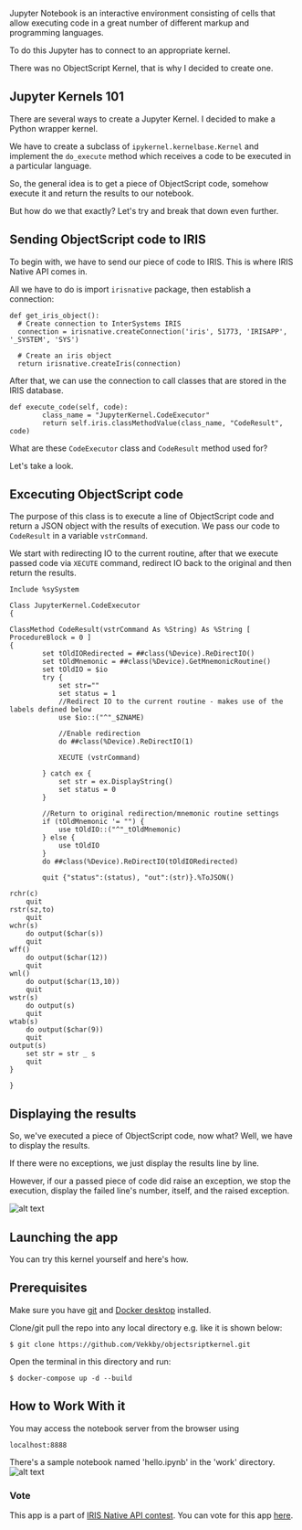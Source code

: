 Jupyter Notebook is an interactive environment consisting of cells that allow executing code in a great number of different markup and programming languages.

To do this Jupyter has to connect to an appropriate kernel.
 
There was no ObjectScript Kernel, that is why I decided to create one.

## Jupyter Kernels 101
There are several ways to create a Jupyter Kernel. I decided to make a Python wrapper kernel.

We have to create a subclass of ```ipykernel.kernelbase.Kernel``` and implement the ```do_execute``` method which receives a code to be executed in a particular language.

So, the general idea is to get a piece of ObjectScript code, somehow execute it and return the results to our notebook.

But how do we that exactly? Let's try and break that down even further.

## Sending ObjectScript code to IRIS
To begin with, we have to send our piece of code to IRIS. This is where IRIS Native API comes in.

All we have to do is import ```irisnative``` package, then establish a connection:

```
def get_iris_object():
  # Create connection to InterSystems IRIS
  connection = irisnative.createConnection('iris', 51773, 'IRISAPP', '_SYSTEM', 'SYS')

  # Create an iris object
  return irisnative.createIris(connection)
```
After that, we can use the connection to call classes that are stored in the IRIS database.

```
def execute_code(self, code):
        class_name = "JupyterKernel.CodeExecutor"
        return self.iris.classMethodValue(class_name, "CodeResult", code)
```

What are these ```CodeExecutor``` class and ```CodeResult``` method used for? 

Let's take a look.

## Excecuting ObjectScript code

The purpose of this class is to execute a line of ObjectScript code and return a JSON object with the results of execution. We pass our code to ```CodeResult``` in a variable ```vstrCommand```. 

We start with redirecting IO to the current routine, after that we execute passed code via ```XECUTE``` command, redirect IO back to the original and then return the results.

```
Include %sySystem

Class JupyterKernel.CodeExecutor
{

ClassMethod CodeResult(vstrCommand As %String) As %String [ ProcedureBlock = 0 ]
{
        set tOldIORedirected = ##class(%Device).ReDirectIO()
        set tOldMnemonic = ##class(%Device).GetMnemonicRoutine()
        set tOldIO = $io
        try {
            set str=""
            set status = 1
            //Redirect IO to the current routine - makes use of the labels defined below
            use $io::("^"_$ZNAME)

            //Enable redirection
            do ##class(%Device).ReDirectIO(1)

            XECUTE (vstrCommand)

        } catch ex {
            set str = ex.DisplayString()
            set status = 0
        }

        //Return to original redirection/mnemonic routine settings
        if (tOldMnemonic '= "") {
            use tOldIO::("^"_tOldMnemonic)
        } else {
            use tOldIO
        }
        do ##class(%Device).ReDirectIO(tOldIORedirected)

        quit {"status":(status), "out":(str)}.%ToJSON()

rchr(c)
    quit
rstr(sz,to)
    quit
wchr(s)
    do output($char(s))
    quit
wff()
    do output($char(12))
    quit
wnl()
    do output($char(13,10))
    quit
wstr(s)
    do output(s)
    quit
wtab(s)
    do output($char(9))
    quit
output(s)
    set str = str _ s
    quit
}

}
```
## Displaying the results

So, we've executed a piece of ObjectScript code, now what? Well, we have to display the results. 

If there were no exceptions, we just display the results line by line. 

However, if our a passed piece of code did raise an exception, we stop the execution, display the failed line's number, itself, and the raised exception.

![alt text](https://i.imgur.com/42zQpo7.gif "Example Notebook Execution")

## Launching the app

You can try this kernel yourself and here's how.

## Prerequisites
Make sure you have [git](https://git-scm.com/book/en/v2/Getting-Started-Installing-Git) and [Docker desktop](https://www.docker.com/products/docker-desktop) installed.


Clone/git pull the repo into any local directory e.g. like it is shown below:

```
$ git clone https://github.com/Vekkby/objectsriptkernel.git
```

Open the terminal in this directory and run:

```
$ docker-compose up -d --build
```

## How to Work With it
You may access the notebook server from the browser using 
```
localhost:8888
``` 

There's a sample notebook named 'hello.ipynb' in the 'work' directory. 
![alt text](https://i.imgur.com/ualyzhy.gif "Example Notebook")

### Vote
This app is a part of [IRIS Native API contest](https://community.intersystems.com/post/join-3rd-intersystems-online-programming-contest-intersystems-iris-native-api).
You can vote for this app [here](https://openexchange.intersystems.com/contest/current).
